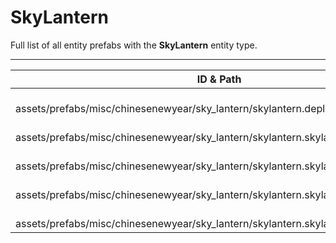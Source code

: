 # SkyLantern
Full list of all <Badge type="warning" text="5"/> entity prefabs with the **SkyLantern** entity type.

---
| ID & Path |
| --- |
| <Badge type="tip" text="2869067981"/> <br> assets/prefabs/misc/chinesenewyear/sky_lantern/skylantern.deployed.prefab |
| <Badge type="tip" text="4232309112"/> <br> assets/prefabs/misc/chinesenewyear/sky_lantern/skylantern.skylantern.green.prefab |
| <Badge type="tip" text="2908920493"/> <br> assets/prefabs/misc/chinesenewyear/sky_lantern/skylantern.skylantern.orange.prefab |
| <Badge type="tip" text="1049099687"/> <br> assets/prefabs/misc/chinesenewyear/sky_lantern/skylantern.skylantern.purple.prefab |
| <Badge type="tip" text="700699236"/> <br> assets/prefabs/misc/chinesenewyear/sky_lantern/skylantern.skylantern.red.prefab |
